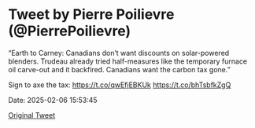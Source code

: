 # Tweet by Pierre Poilievre (@PierrePoilievre)

“Earth to Carney: Canadians don’t want discounts on solar-powered blenders. Trudeau already tried half-measures like the temporary furnace oil carve-out and it backfired. Canadians want the carbon tax gone.”

Sign to axe the tax: https://t.co/qwEfjEBKUk https://t.co/bhTsbfkZgQ

Date: 2025-02-06 15:53:45

[Original Tweet](https://x.com/PierrePoilievre/status/1887530128042774817)

